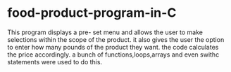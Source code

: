 # food-product-program-in-C
This program displays a pre- set menu and allows the user to make selections within the scope of the product.
it also gives the user the option to enter how many pounds of the product they want.
the code calculates the price accordingly. 
a bunch of functions,loops,arrays and even swithc statements were used to do this.
